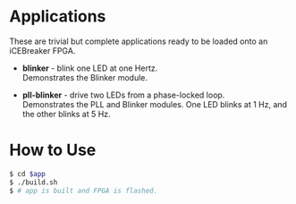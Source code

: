 # Applications

These are trivial but complete applications ready to be loaded onto an
iCEBreaker FPGA.

 * **blinker** - blink one LED at one Hertz.<br>
   Demonstrates the Blinker module.

 * **pll-blinker** - drive two LEDs from a phase-locked loop.<br>
   Demonstrates the PLL and Blinker modules.
   One LED blinks at 1 Hz, and the other blinks at 5 Hz.

# How to Use

```sh
$ cd $app
$ ./build.sh
$ # app is built and FPGA is flashed.
```
